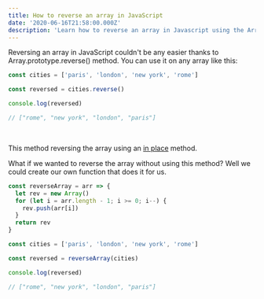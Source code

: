 ```yaml
---
title: How to reverse an array in JavaScript
date: '2020-06-16T21:58:00.000Z'
description: 'Learn how to reverse an array in Javascript using the Array.prototype method'
---
```


Reversing an array in JavaScript couldn't be any easier thanks to Array.prototype.reverse() method. You can use it on any array like this:

```javascript
const cities = ['paris', 'london', 'new york', 'rome']

const reversed = cities.reverse()

console.log(reversed)

// ["rome", "new york", "london", "paris"]
```

<br/>

This method reversing the array using an [in place](https://en.wikipedia.org/wiki/In-place_algorithm) method.

What if we wanted to reverse the array without using this method? Well we could create our own function that does it for us.

```javascript
const reverseArray = arr => {
  let rev = new Array()
  for (let i = arr.length - 1; i >= 0; i--) {
    rev.push(arr[i])
  }
  return rev
}

const cities = ['paris', 'london', 'new york', 'rome']

const reversed = reverseArray(cities)

console.log(reversed)

// ["rome", "new york", "london", "paris"]
```

<br/>
